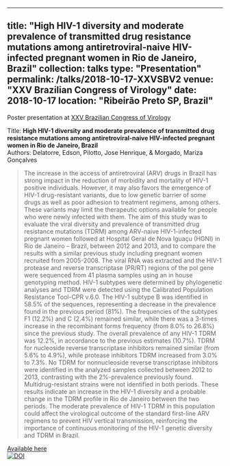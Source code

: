  ---
 title: "High HIV-1 diversity and moderate prevalence of transmitted drug resistance mutations among antiretroviral-naive HIV-infected pregnant women in Rio de Janeiro, Brazil"
 collection: talks
 type: "Presentation"
 permalink: /talks/2018-10-17-XXVSBV2
 venue: "XXV Brazilian Congress of Virology"
 date: 2018-10-17
 location: "Ribeirão Preto SP, Brazil"
 ---

 Poster presentation at [XXV Brazilian Congress of Virology](http://www.sbv.org.br/congresso)

 Title: __High HIV-1 diversity and moderate prevalence of transmitted drug resistance mutations among antiretroviral-naive HIV-infected pregnant women in Rio de Janeiro, Brazil__
 <br>
 Authors: Delatorre, Edson, Pilotto, Jose Henrique, & Morgado, Mariza Gonçalves

 >The increase in the access of antiretroviral (ARV) drugs in Brazil has strong impact in the reduction of morbidity and mortality of HIV-1 positive individuals. However, it may also favors the emergence of HIV-1 drug-resistant variants, due to low genetic barrier of some drugs as well as poor adhesion to treatment regimens, among others. These variants may limit the therapeutic options available for people who were newly infected with them. The aim of this study was to evaluate the viral diversity and prevalence of transmitted drug resistance mutations (TDRM) among ARV-naive HIV-1-infected pregnant women followed at Hospital Geral de Nova Iguaçu (HGNI) in Rio de Janeiro – Brazil, between 2012 and 2013, and to compare the results with a similar previous study including pregnant women recruited from 2005-2008. The viral RNA was extracted and the HIV-1 protease and reverse transcriptase (PR/RT) regions of the pol gene were sequenced from 41 plasma samples using an in house genotyping method. HIV-1 subtypes were determined by phylogenetic analyses and TDRM were detected using the Calibrated Population Resistance Tool-CPR v.6.0. The HIV-1 subtype B was identified in 58.5% of the sequences, representing a decrease in the prevalence found in the previous period (81%). The frequencies of the subtypes F1 (12.2%) and C (2.4%) remained similar, while there was a 3-times increase in the recombinant forms frequency (from 8.0% to 26.8%) since the previous study. The overall prevalence of any HIV-1 TDRM was 12.2%, in accordance to the previous estimates (10.7%). TDRM for nucleoside reverse transcriptase inhibitors remained similar (from 5.6% to 4.9%), while protease inhibitors TDRM increased from 3.0% to 7.3%. No TDRM for nonnucleoside reverse transcriptase inhibitors were identified in the analyzed samples collected between 2012 to 2013, contrasting with the 2%-prevalence previously found. Multidrug-resistant strains were not identified in both periods. These results indicate an increase in the HIV-1 diversity and a probable change in the TDRM profile in Rio de Janeiro between the two periods. The moderate prevalence of HIV-1 TDRM in this population could affect the virological outcome of the standard first-line ARV regimens to prevent HIV vertical transmission, reinforcing the importance of continuous monitoring of the HIV-1 genetic diversity and TDRM in Brazil.
 
 [Available here](http://doi.org/10.5281/zenodo.1451836)<br>
 [![DOI](https://zenodo.org/badge/DOI/10.5281/zenodo.1451836.svg)](https://doi.org/10.5281/zenodo.1451836)
